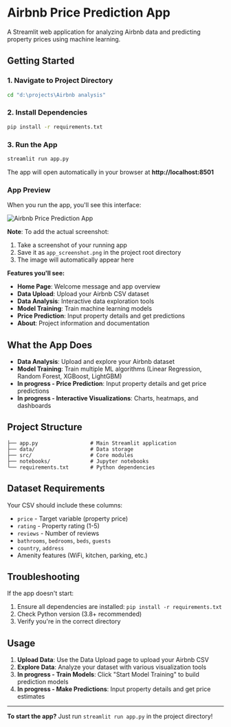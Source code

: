 # Airbnb Price Prediction App

A Streamlit web application for analyzing Airbnb data and predicting property prices using machine learning.

## Getting Started

### 1. Navigate to Project Directory

```bash
cd "d:\projects\Airbnb analysis"
```

### 2. Install Dependencies

```bash
pip install -r requirements.txt
```

### 3. Run the App

```bash
streamlit run app.py
```

The app will open automatically in your browser at **http://localhost:8501**

### App Preview

When you run the app, you'll see this interface:

![Airbnb Price Prediction App](<screenshot(187).png>)

**Note**: To add the actual screenshot:

1. Take a screenshot of your running app
2. Save it as `app_screenshot.png` in the project root directory
3. The image will automatically appear here

**Features you'll see:**

- **Home Page**: Welcome message and app overview
- **Data Upload**: Upload your Airbnb CSV dataset
- **Data Analysis**: Interactive data exploration tools
- **Model Training**: Train machine learning models
- **Price Prediction**: Input property details and get predictions
- **About**: Project information and documentation

## What the App Does

- **Data Analysis**: Upload and explore your Airbnb dataset
- **Model Training**: Train multiple ML algorithms (Linear Regression, Random Forest, XGBoost, LightGBM)
- **In progress - Price Prediction**: Input property details and get price predictions
- **In progress - Interactive Visualizations**: Charts, heatmaps, and dashboards

## Project Structure

```
├── app.py                 # Main Streamlit application
├── data/                  # Data storage
├── src/                   # Core modules
├── notebooks/             # Jupyter notebooks
└── requirements.txt       # Python dependencies
```

## Dataset Requirements

Your CSV should include these columns:

- `price` - Target variable (property price)
- `rating` - Property rating (1-5)
- `reviews` - Number of reviews
- `bathrooms`, `bedrooms`, `beds`, `guests`
- `country`, `address`
- Amenity features (WiFi, kitchen, parking, etc.)

## Troubleshooting

If the app doesn't start:

1. Ensure all dependencies are installed: `pip install -r requirements.txt`
2. Check Python version (3.8+ recommended)
3. Verify you're in the correct directory

## Usage

1. **Upload Data**: Use the Data Upload page to upload your Airbnb CSV
2. **Explore Data**: Analyze your dataset with various visualization tools
3. **In progress - Train Models**: Click "Start Model Training" to build prediction models
4. **In progress - Make Predictions**: Input property details and get price estimates

---

**To start the app?** Just run `streamlit run app.py` in the project directory!
